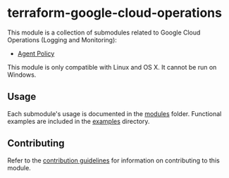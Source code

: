 # terraform-google-cloud-operations

This module is a collection of submodules related to Google Cloud Operations (Logging and Monitoring):
- [Agent Policy](https://github.com/terraform-google-modules/terraform-google-cloud-operations/blob/master/modules/agent-policy/README.md)

This module is only compatible with Linux and OS X. It cannot be run on Windows.

## Usage

Each submodule's usage is documented in the [modules](https://github.com/terraform-google-modules/terraform-google-cloud-operations/blob/master/modules) folder. Functional examples are included in the [examples](https://github.com/terraform-google-modules/terraform-google-cloud-operations/blob/master/examples/) directory.

## Contributing

Refer to the [contribution guidelines](https://github.com/terraform-google-modules/terraform-google-cloud-operations/blob/master/CONTRIBUTING.md) for
information on contributing to this module.
